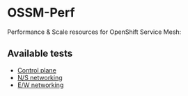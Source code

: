 # OSSM-Perf

Performance & Scale resources for OpenShift Service Mesh:

## Available tests

- [Control plane](control-plane/README.md)
- [N/S networking](data-plane/ingress/)
- [E/W networking](data-plane/networking/README.md)